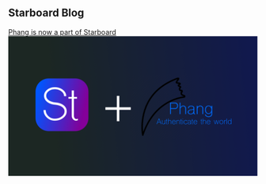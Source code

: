 ## Starboard Blog

[Phang is now a part of Starboard](https://starboardops.github.io/blog/phangplusstarboard)<br>
![Starboard + Phang](https://github.com/starboardops/blog/raw/gh-pages/stplusphang.png)
